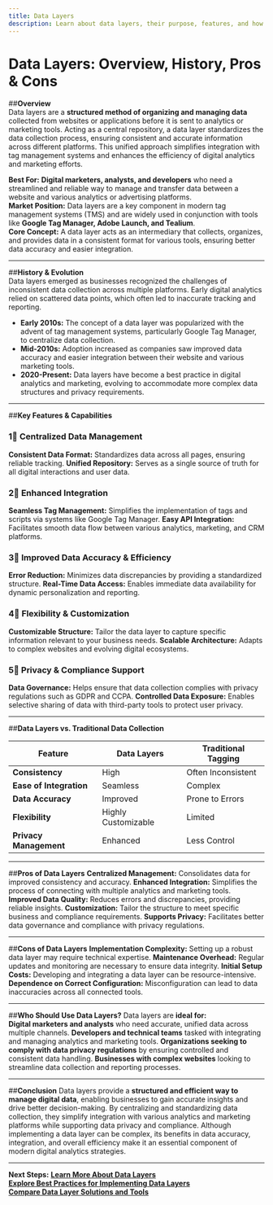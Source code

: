 ```yaml
---
title: Data Layers
description: Learn about data layers, their purpose, features, and how they enhance data management in digital analytics and marketing.
---
```


# **Data Layers: Overview, History, Pros & Cons**

##**Overview**  
Data layers are a **structured method of organizing and managing data** collected from websites or applications before it is sent to analytics or marketing tools. Acting as a central repository, a data layer standardizes the data collection process, ensuring consistent and accurate information across different platforms. This unified approach simplifies integration with tag management systems and enhances the efficiency of digital analytics and marketing efforts.

 **Best For:** **Digital marketers, analysts, and developers** who need a streamlined and reliable way to manage and transfer data between a website and various analytics or advertising platforms.  
 **Market Position:** Data layers are a key component in modern tag management systems (TMS) and are widely used in conjunction with tools like **Google Tag Manager, Adobe Launch, and Tealium**.  
 **Core Concept:** A data layer acts as an intermediary that collects, organizes, and provides data in a consistent format for various tools, ensuring better data accuracy and easier integration.

---

##**History & Evolution**  
Data layers emerged as businesses recognized the challenges of inconsistent data collection across multiple platforms. Early digital analytics relied on scattered data points, which often led to inaccurate tracking and reporting.

- **Early 2010s:** The concept of a data layer was popularized with the advent of tag management systems, particularly Google Tag Manager, to centralize data collection.
- **Mid-2010s:** Adoption increased as companies saw improved data accuracy and easier integration between their website and various marketing tools.
- **2020-Present:** Data layers have become a best practice in digital analytics and marketing, evolving to accommodate more complex data structures and privacy requirements.

---

##**Key Features & Capabilities**

### **1⃣ Centralized Data Management**
 **Consistent Data Format:** Standardizes data across all pages, ensuring reliable tracking.
 **Unified Repository:** Serves as a single source of truth for all digital interactions and user data.

### **2⃣ Enhanced Integration**
 **Seamless Tag Management:** Simplifies the implementation of tags and scripts via systems like Google Tag Manager.
 **Easy API Integration:** Facilitates smooth data flow between various analytics, marketing, and CRM platforms.

### **3⃣ Improved Data Accuracy & Efficiency**
 **Error Reduction:** Minimizes data discrepancies by providing a standardized structure.
 **Real-Time Data Access:** Enables immediate data availability for dynamic personalization and reporting.

### **4⃣ Flexibility & Customization**
 **Customizable Structure:** Tailor the data layer to capture specific information relevant to your business needs.
 **Scalable Architecture:** Adapts to complex websites and evolving digital ecosystems.

### **5⃣ Privacy & Compliance Support**
 **Data Governance:** Helps ensure that data collection complies with privacy regulations such as GDPR and CCPA.
 **Controlled Data Exposure:** Enables selective sharing of data with third-party tools to protect user privacy.

---

##**Data Layers vs. Traditional Data Collection**

| Feature                   | Data Layers         | Traditional Tagging    |
|---------------------------|---------------------|------------------------|
| **Consistency**           |  High             |  Often Inconsistent   |
| **Ease of Integration**   |  Seamless         |  Complex              |
| **Data Accuracy**         |  Improved         |  Prone to Errors       |
| **Flexibility**           |  Highly Customizable |  Limited              |
| **Privacy Management**    |  Enhanced         |  Less Control         |

---

##**Pros of Data Layers**
 **Centralized Management:** Consolidates data for improved consistency and accuracy.
 **Enhanced Integration:** Simplifies the process of connecting with multiple analytics and marketing tools.
 **Improved Data Quality:** Reduces errors and discrepancies, providing reliable insights.
 **Customization:** Tailor the structure to meet specific business and compliance requirements.
 **Supports Privacy:** Facilitates better data governance and compliance with privacy regulations.

---

##**Cons of Data Layers**
 **Implementation Complexity:** Setting up a robust data layer may require technical expertise.
 **Maintenance Overhead:** Regular updates and monitoring are necessary to ensure data integrity.
 **Initial Setup Costs:** Developing and integrating a data layer can be resource-intensive.
 **Dependence on Correct Configuration:** Misconfiguration can lead to data inaccuracies across all connected tools.

---

##**Who Should Use Data Layers?**
Data layers are **ideal for:**  
 **Digital marketers and analysts** who need accurate, unified data across multiple channels.
 **Developers and technical teams** tasked with integrating and managing analytics and marketing tools.
 **Organizations seeking to comply with data privacy regulations** by ensuring controlled and consistent data handling.
 **Businesses with complex websites** looking to streamline data collection and reporting processes.

---

##**Conclusion**
Data layers provide a **structured and efficient way to manage digital data**, enabling businesses to gain accurate insights and drive better decision-making. By centralizing and standardizing data collection, they simplify integration with various analytics and marketing platforms while supporting data privacy and compliance. Although implementing a data layer can be complex, its benefits in data accuracy, integration, and overall efficiency make it an essential component of modern digital analytics strategies.

---

 **Next Steps:**
 **[Learn More About Data Layers](#)**  
 **[Explore Best Practices for Implementing Data Layers](#)**  
 **[Compare Data Layer Solutions and Tools](#)**
